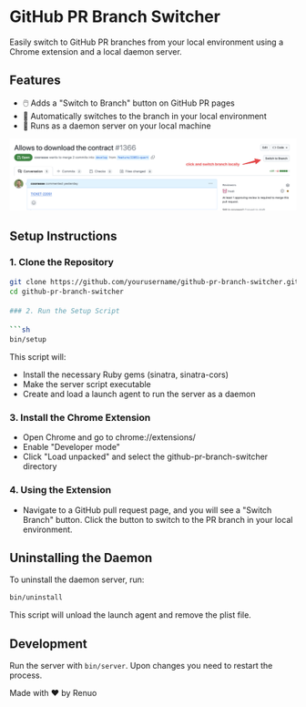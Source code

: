 # GitHub PR Branch Switcher

Easily switch to GitHub PR branches from your local environment using a Chrome extension and a local daemon server.

## Features

- 🖱️ Adds a "Switch to Branch" button on GitHub PR pages
- 🚀 Automatically switches to the branch in your local environment
- 🔄 Runs as a daemon server on your local machine

![Demo](demo.png)

## Setup Instructions

### 1. Clone the Repository

```sh
git clone https://github.com/yourusername/github-pr-branch-switcher.git
cd github-pr-branch-switcher

### 2. Run the Setup Script

```sh
bin/setup
```

This script will:
* Install the necessary Ruby gems (sinatra, sinatra-cors)
* Make the server script executable
* Create and load a launch agent to run the server as a daemon

### 3. Install the Chrome Extension
* Open Chrome and go to chrome://extensions/
* Enable "Developer mode"
*  Click "Load unpacked" and select the github-pr-branch-switcher directory

### 4. Using the Extension
* Navigate to a GitHub pull request page, and you will see a "Switch Branch" button. Click the button to switch to the PR branch in your local environment.

## Uninstalling the Daemon
To uninstall the daemon server, run:

```sh
bin/uninstall
```

This script will unload the launch agent and remove the plist file.

## Development

Run the server with `bin/server`. Upon changes you need to restart the process.

Made with ❤️ by Renuo
